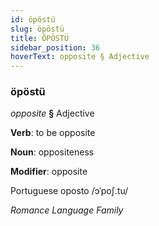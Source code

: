 ```yaml
---
id: öpöstü
slug: öpöstü
title: ÖPÖSTÜ
sidebar_position: 36
hoverText: opposite § Adjective
---
```


### öpöstü

*opposite* **§** Adjective

**Verb**: to be opposite

**Noun**: oppositeness

**Modifier**: opposite

Portuguese oposto /ɔˈpoʃ.tu/

*Romance Language Family*